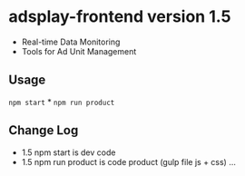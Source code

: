 # adsplay-frontend version 1.5
* Real-time Data Monitoring
* Tools for Ad Unit Management

## Usage
`npm start`
*
`npm run product` 

## Change Log
* 1.5 npm start is dev code
* 1.5 npm run product is code product (gulp file js + css) ...

